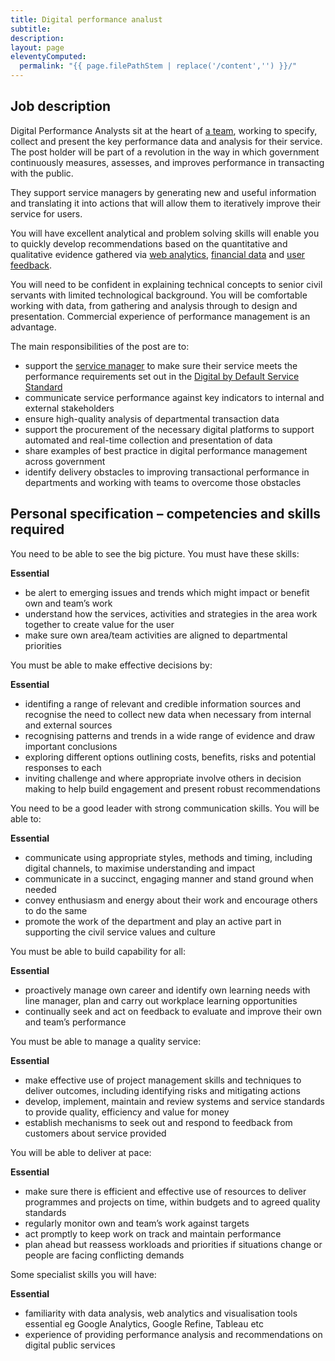 ```yaml
---
title: Digital performance analust
subtitle:
description:
layout: page
eleventyComputed:
  permalink: "{{ page.filePathStem | replace('/content','') }}/"
---
```


## Job description

Digital Performance Analysts sit at the heart of [a team](/version-1/guides/the-team/), working to specify, collect and present the key performance data and analysis for their service. The post holder will be part of a revolution in the way in which government continuously measures, assesses, and improves performance in transacting with the public.

They support service managers by generating new and useful information and translating it into actions that will allow them to iteratively improve their service for users.

You will have excellent analytical and problem solving skills will enable you to quickly develop recommendations based on the quantitative and qualitative evidence gathered via [web analytics](https://web.archive.org/web/20150911211803/https://www.gov.uk/service-manual/making-software/analytics-tools.html), [financial data](https://web.archive.org/web/20150911211803/https://www.gov.uk/service-manual/measurement/cost-per-transaction.html) and [user feedback](https://web.archive.org/web/20150911211803/https://www.gov.uk/service-manual/operations/helpdesk.html).

You will need to be confident in explaining technical concepts to senior civil servants with limited technological background. You will be comfortable working with data, from gathering and analysis through to design and presentation. Commercial experience of performance management is an advantage.

The main responsibilities of the post are to:

- support the [service manager](/version-1/guides/service-manager/) to make sure their service meets the performance requirements set out in the [Digital by Default Service Standard](/version-1/)
- communicate service performance against key indicators to internal and external stakeholders
- ensure high-quality analysis of departmental transaction data
- support the procurement of the necessary digital platforms to support automated and real-time collection and presentation of data
- share examples of best practice in digital performance management across government
- identify delivery obstacles to improving transactional performance in departments and working with teams to overcome those obstacles

## Personal specification – competencies and skills required

You need to be able to see the big picture. You must have these skills:

**Essential**

- be alert to emerging issues and trends which might impact or benefit own and team’s work
- understand how the services, activities and strategies in the area work together to create value for the user
- make sure own area/team activities are aligned to departmental priorities

You must be able to make effective decisions by:

**Essential**

- identifing a range of relevant and credible information sources and recognise the need to collect new data when necessary from internal and external sources
- recognising patterns and trends in a wide range of evidence and draw important conclusions
- exploring different options outlining costs, benefits, risks and potential responses to each
- inviting challenge and where appropriate involve others in decision making to help build engagement and present robust recommendations

You need to be a good leader with strong communication skills. You will be able to:

**Essential**

- communicate using appropriate styles, methods and timing, including digital channels, to maximise understanding and impact
- communicate in a succinct, engaging manner and stand ground when needed
- convey enthusiasm and energy about their work and encourage others to do the same
- promote the work of the department and play an active part in supporting the civil service values and culture

You must be able to build capability for all:

**Essential**

- proactively manage own career and identify own learning needs with line manager, plan and carry out workplace learning opportunities
- continually seek and act on feedback to evaluate and improve their own and team’s performance

You must be able to manage a quality service:

**Essential**

- make effective use of project management skills and techniques to deliver outcomes, including identifying risks and mitigating actions
- develop, implement, maintain and review systems and service standards to provide quality, efficiency and value for money
- establish mechanisms to seek out and respond to feedback from customers about service provided

You will be able to deliver at pace:

**Essential**

- make sure there is efficient and effective use of resources to deliver programmes and projects on time, within budgets and to agreed quality standards
- regularly monitor own and team’s work against targets
- act promptly to keep work on track and maintain performance
- plan ahead but reassess workloads and priorities if situations change or people are facing conflicting demands

Some specialist skills you will have:

**Essential**

- familiarity with data analysis, web analytics and visualisation tools essential eg Google Analytics, Google Refine, Tableau etc
- experience of providing performance analysis and recommendations on digital public services
